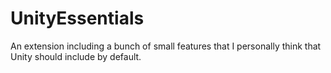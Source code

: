 # UnityEssentials
An extension including a bunch of small features that I personally think that Unity should include by default.
